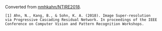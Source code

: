 Converted from [nmhkahn/NTIRE2018](https://github.com/nmhkahn/NTIRE2018/tree/add39be80efefcb2d24122afcbeafaebc3b3cbe8).

```
[1] Ahn, N., Kang, B., & Sohn, K. A. (2018). Image Super-resolution via Progressive Cascading Residual Network. In proceedings of the IEEE Conference on Computer Vision and Pattern Recognition Workshops.
```
